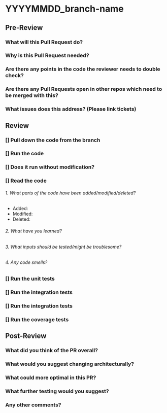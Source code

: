 # YYYYMMDD_branch-name

## Pre-Review
### What will this Pull Request do?

### Why is this Pull Request needed?

### Are there any points in the code the reviewer needs to double check?

### Are there any Pull Requests open in other repos which need to be merged with this?

### What issues does this address? (Please link tickets)

## Review
### [] Pull down the code from the branch
### [] Run the code
### [] Does it run without modification?
### [] Read the code
###### 1. What parts of the code have been added/modified/deleted?
* Added: 
* Modified:
* Deleted:

###### 2. What have you learned?

###### 3. What inputs should be tested/might be troublesome?

###### 4. Any code smells?
### [] Run the unit tests
### [] Run the integration tests
### [] Run the integration tests
### [] Run the coverage tests

## Post-Review
### What did you think of the PR overall?

### What would you suggest changing architecturally?

### What could more optimal in this PR?

### What further testing would you suggest?

### Any other comments?







